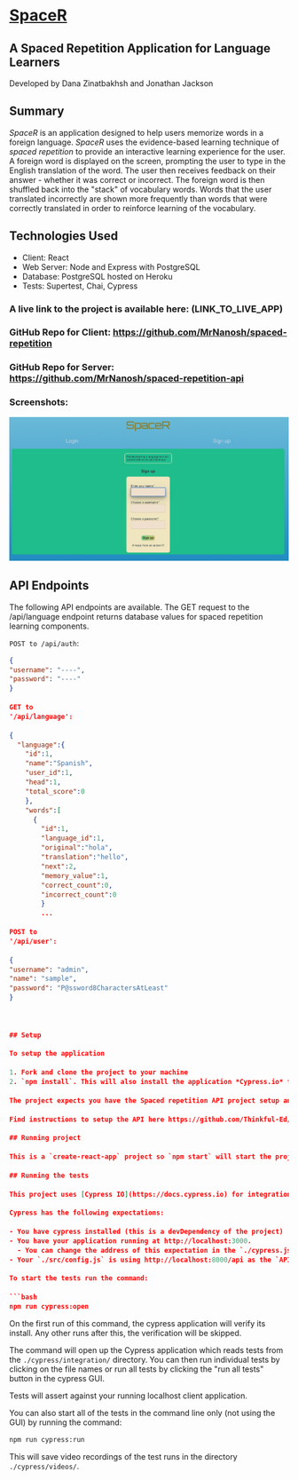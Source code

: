 # <ins>SpaceR 
## A Spaced Repetition Application for Language Learners

Developed by Dana Zinatbakhsh and Jonathan Jackson

## Summary 
<i>SpaceR</i> is an application designed to help users memorize words in a foreign language. <i>SpaceR</i> uses the evidence-based learning technique of <i>spaced repetition</i> to provide an interactive learning experience for the user. A foreign word is displayed on the screen, prompting the user to type in the English translation of the word. The user then receives feedback on their answer - whether it was correct or incorrect. The foreign word is then shuffled back into the "stack" of vocabulary words. Words that the user translated incorrectly are shown more frequently than words that were correctly translated in order to reinforce learning of the vocabulary.

## Technologies Used
* Client: React
* Web Server: Node and Express with PostgreSQL 
* Database: PostgreSQL hosted on Heroku
* Tests: Supertest, Chai, Cypress

### A live link to the project is available here: (LINK_TO_LIVE_APP)

### GitHub Repo for Client: https://github.com/MrNanosh/spaced-repetition
### GitHub Repo for Server: https://github.com/MrNanosh/spaced-repetition-api

### Screenshots:
![alt text](./public/SpaceR_screenshots/homepage_view.png "SpaceR_homepage")

## API Endpoints
The following API endpoints are available. The GET request to the /api/language endpoint returns database values for spaced repetition learning components.

`POST to
/api/auth`:
```json
{
"username": "----",
"password": "----"
}

GET to
'/api/language':

{
  "language":{
    "id":1,
    "name":"Spanish",
    "user_id":1,
    "head":1,
    "total_score":0
    },
    "words":[
      {
        "id":1,
        "language_id":1,
        "original":"hola",
        "translation":"hello",
        "next":2,
        "memory_value":1,
        "correct_count":0,
        "incorrect_count":0
        }
        ...

POST to
'/api/user':

{
"username": "admin",
"name": "sample",
"password": "P@ssword8CharactersAtLeast"
}



## Setup

To setup the application

1. Fork and clone the project to your machine
2. `npm install`. This will also install the application *Cypress.io* for running browser integration tests

The project expects you have the Spaced repetition API project setup and running on http://localhost:8000.

Find instructions to setup the API here https://github.com/Thinkful-Ed/spaced-repetition-api.

## Running project

This is a `create-react-app` project so `npm start` will start the project in development mode with hot reloading by default.

## Running the tests

This project uses [Cypress IO](https://docs.cypress.io) for integration testing using the Chrome browser.

Cypress has the following expectations:

- You have cypress installed (this is a devDependency of the project)
- You have your application running at http://localhost:3000.
  - You can change the address of this expectation in the `./cypress.json` file.
- Your `./src/config.js` is using http://localhost:8000/api as the `API_ENDPOINT`

To start the tests run the command:

```bash
npm run cypress:open
```

On the first run of this command, the cypress application will verify its install. Any other runs after this, the verification will be skipped.

The command will open up the Cypress application which reads tests from the `./cypress/integration/` directory. You can then run individual tests by clicking on the file names or run all tests by clicking the "run all tests" button in the cypress GUI.

Tests will assert against your running localhost client application.

You can also start all of the tests in the command line only (not using the GUI) by running the command:

```bash
npm run cypress:run
```

This will save video recordings of the test runs in the directory `./cypress/videos/`.
